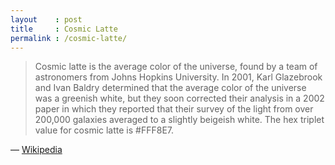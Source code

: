 ```yaml
---
layout    : post
title     : Cosmic Latte
permalink : /cosmic-latte/
---
```


> Cosmic latte is the average color of the universe, found by a team of astronomers from Johns Hopkins University. In 2001, Karl Glazebrook and Ivan Baldry determined that the average color of the universe was a greenish white, but they soon corrected their analysis in a 2002 paper in which they reported that their survey of the light from over 200,000 galaxies averaged to a slightly beigeish white. The hex triplet value for cosmic latte is #FFF8E7.

&mdash; [Wikipedia](https://en.wikipedia.org/wiki/Cosmic_latte)
